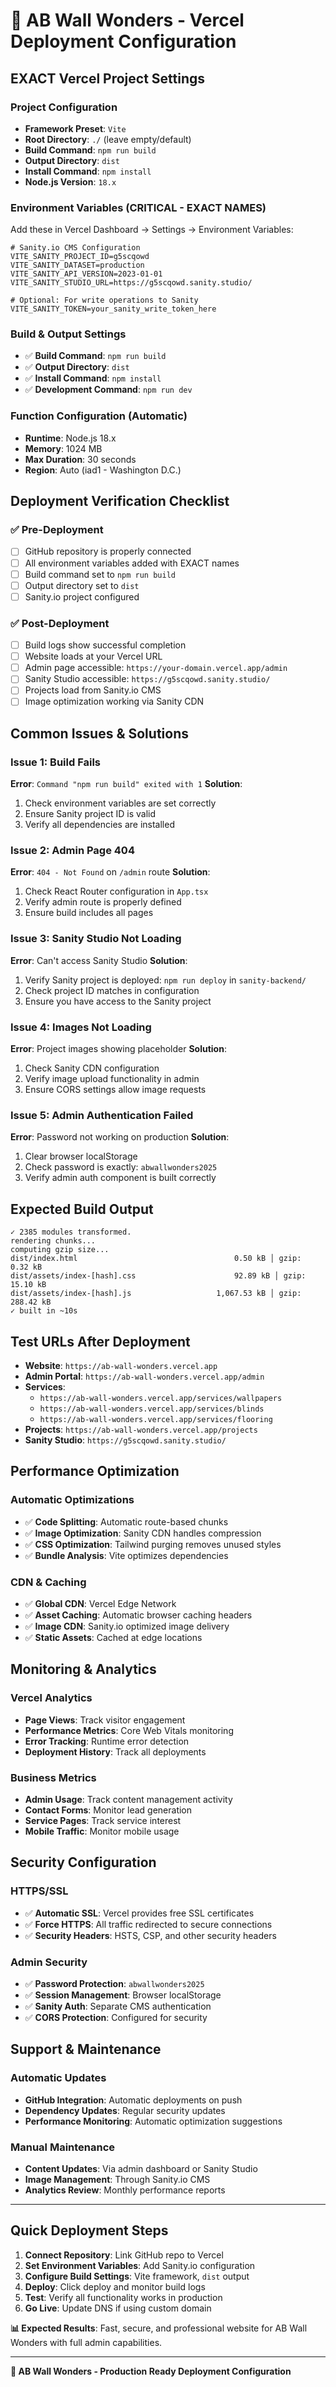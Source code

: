 # 🚀 AB Wall Wonders - Vercel Deployment Configuration

## EXACT Vercel Project Settings

### Project Configuration
- **Framework Preset**: `Vite`
- **Root Directory**: `./` (leave empty/default)
- **Build Command**: `npm run build`
- **Output Directory**: `dist`
- **Install Command**: `npm install`
- **Node.js Version**: `18.x`

### Environment Variables (CRITICAL - EXACT NAMES)
Add these in Vercel Dashboard → Settings → Environment Variables:

```env
# Sanity.io CMS Configuration
VITE_SANITY_PROJECT_ID=g5scqowd
VITE_SANITY_DATASET=production
VITE_SANITY_API_VERSION=2023-01-01
VITE_SANITY_STUDIO_URL=https://g5scqowd.sanity.studio/

# Optional: For write operations to Sanity
VITE_SANITY_TOKEN=your_sanity_write_token_here
```

### Build & Output Settings
- ✅ **Build Command**: `npm run build`
- ✅ **Output Directory**: `dist`
- ✅ **Install Command**: `npm install`
- ✅ **Development Command**: `npm run dev`

### Function Configuration (Automatic)
- **Runtime**: Node.js 18.x
- **Memory**: 1024 MB
- **Max Duration**: 30 seconds
- **Region**: Auto (iad1 - Washington D.C.)

## Deployment Verification Checklist

### ✅ Pre-Deployment
- [ ] GitHub repository is properly connected
- [ ] All environment variables added with EXACT names
- [ ] Build command set to `npm run build`
- [ ] Output directory set to `dist`
- [ ] Sanity.io project configured

### ✅ Post-Deployment
- [ ] Build logs show successful completion
- [ ] Website loads at your Vercel URL
- [ ] Admin page accessible: `https://your-domain.vercel.app/admin`
- [ ] Sanity Studio accessible: `https://g5scqowd.sanity.studio/`
- [ ] Projects load from Sanity.io CMS
- [ ] Image optimization working via Sanity CDN

## Common Issues & Solutions

### Issue 1: Build Fails
**Error**: `Command "npm run build" exited with 1`
**Solution**: 
1. Check environment variables are set correctly
2. Ensure Sanity project ID is valid
3. Verify all dependencies are installed

### Issue 2: Admin Page 404
**Error**: `404 - Not Found` on `/admin` route
**Solution**: 
1. Check React Router configuration in `App.tsx`
2. Verify admin route is properly defined
3. Ensure build includes all pages

### Issue 3: Sanity Studio Not Loading
**Error**: Can't access Sanity Studio
**Solution**:
1. Verify Sanity project is deployed: `npm run deploy` in `sanity-backend/`
2. Check project ID matches in configuration
3. Ensure you have access to the Sanity project

### Issue 4: Images Not Loading
**Error**: Project images showing placeholder
**Solution**:
1. Check Sanity CDN configuration
2. Verify image upload functionality in admin
3. Ensure CORS settings allow image requests

### Issue 5: Admin Authentication Failed
**Error**: Password not working on production
**Solution**:
1. Clear browser localStorage
2. Check password is exactly: `abwallwonders2025`
3. Verify admin auth component is built correctly

## Expected Build Output
```
✓ 2385 modules transformed.
rendering chunks...
computing gzip size...
dist/index.html                                   0.50 kB │ gzip:   0.32 kB
dist/assets/index-[hash].css                      92.89 kB │ gzip:  15.10 kB
dist/assets/index-[hash].js                   1,067.53 kB │ gzip: 288.42 kB
✓ built in ~10s
```

## Test URLs After Deployment
- **Website**: `https://ab-wall-wonders.vercel.app`
- **Admin Portal**: `https://ab-wall-wonders.vercel.app/admin`
- **Services**: 
  - `https://ab-wall-wonders.vercel.app/services/wallpapers`
  - `https://ab-wall-wonders.vercel.app/services/blinds`
  - `https://ab-wall-wonders.vercel.app/services/flooring`
- **Projects**: `https://ab-wall-wonders.vercel.app/projects`
- **Sanity Studio**: `https://g5scqowd.sanity.studio/`

## Performance Optimization

### **Automatic Optimizations**
- ✅ **Code Splitting**: Automatic route-based chunks
- ✅ **Image Optimization**: Sanity CDN handles compression
- ✅ **CSS Optimization**: Tailwind purging removes unused styles
- ✅ **Bundle Analysis**: Vite optimizes dependencies

### **CDN & Caching**
- ✅ **Global CDN**: Vercel Edge Network
- ✅ **Asset Caching**: Automatic browser caching headers
- ✅ **Image CDN**: Sanity.io optimized image delivery
- ✅ **Static Assets**: Cached at edge locations

## Monitoring & Analytics

### **Vercel Analytics**
- **Page Views**: Track visitor engagement
- **Performance Metrics**: Core Web Vitals monitoring
- **Error Tracking**: Runtime error detection
- **Deployment History**: Track all deployments

### **Business Metrics**
- **Admin Usage**: Track content management activity
- **Contact Forms**: Monitor lead generation
- **Service Pages**: Track service interest
- **Mobile Traffic**: Monitor mobile usage

## Security Configuration

### **HTTPS/SSL**
- ✅ **Automatic SSL**: Vercel provides free SSL certificates
- ✅ **Force HTTPS**: All traffic redirected to secure connections
- ✅ **Security Headers**: HSTS, CSP, and other security headers

### **Admin Security**
- ✅ **Password Protection**: `abwallwonders2025`
- ✅ **Session Management**: Browser localStorage
- ✅ **Sanity Auth**: Separate CMS authentication
- ✅ **CORS Protection**: Configured for security

## Support & Maintenance

### **Automatic Updates**
- **GitHub Integration**: Automatic deployments on push
- **Dependency Updates**: Regular security updates
- **Performance Monitoring**: Automatic optimization suggestions

### **Manual Maintenance**
- **Content Updates**: Via admin dashboard or Sanity Studio
- **Image Management**: Through Sanity.io CMS
- **Analytics Review**: Monthly performance reports

---

## Quick Deployment Steps

1. **Connect Repository**: Link GitHub repo to Vercel
2. **Set Environment Variables**: Add Sanity.io configuration
3. **Configure Build Settings**: Vite framework, `dist` output
4. **Deploy**: Click deploy and monitor build logs
5. **Test**: Verify all functionality works in production
6. **Go Live**: Update DNS if using custom domain

**📊 Expected Results**: Fast, secure, and professional website for AB Wall Wonders with full admin capabilities.

---

**🏡 AB Wall Wonders - Production Ready Deployment Configuration**
